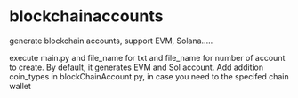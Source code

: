 # blockchainaccounts
generate blockchain accounts, support EVM, Solana.....

execute main.py and file_name for txt and file_name for number of account to create.
By default, it generates EVM and Sol account. Add addition coin_types in blockChainAccount.py, in case you need to the specifed chain wallet
